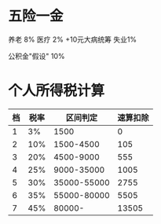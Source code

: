 # 五险一金
养老 8%
医疗 2% +10元大病统筹
失业1%

公积金"假设" 10%

# 个人所得税计算

档|税率|区间判定|速算扣除
---|---|---|---
1|3%|1500|0
2|10%|1500-4500|105
3|20%|4500-9000|555
4|25%|9000-35000|1005
5|30%|35000-55000|2755
6|35%|55000-80000|5505
7|45%|80000-    | 13505
